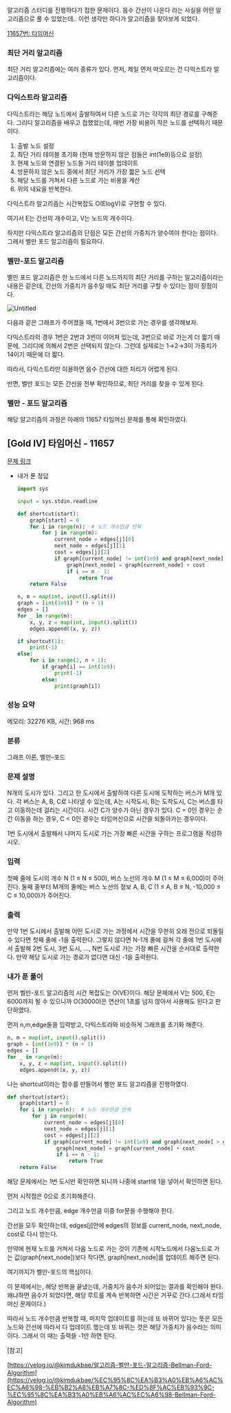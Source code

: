 알고리즘 스터디를 진행하다가 접한 문제이다. 음수 간선이 나온다 라는 사실을 어떤 알고리즘으로 풀 수 있었는데.. 이런 생각만 하다가 알고리즘을 찾아보게 되었다. 

[11657번: 타임머신](https://www.acmicpc.net/problem/11657)

### 최단 거리 알고리즘

최단 거리 알고리즘에는 여러 종류가 있다. 먼저, 제일 먼저 떠오르는 건 다익스트라 알고리즘이다. 

### 다익스트라 알고리즘

다익스트라는 해당 노드에서 출발하여서 다른 노드로 가는 각각의 최단 경로를 구해준다. 그리디 알고리즘을 배우고 접했었는데, 매번 가장 비용이 작은 노드를 선택하기 때문이다. 

1. 출발 노드 설정
2. 최단 거리 테이블 초기화 (현재 방문하지 않은 점들은 int(1e9)등으로 설정)
3. 현재 노드와 연결된 노드들 거리 테이블 업데이트
4. 방문하지 않은 노드 중에서 최단 거리가 가장 짧은 노드 선택
5. 해당 노드를 거쳐서 다른 노드로 가는 비용을 계산
6. 위의 내요을 반복한다. 

다익스트라 알고리즘는 시간복잡도 O(ElogV)로 구현할 수 있다.

여기서 E는 간선의 개수이고, V는 노드의 개수이다. 

하지만 다익스트라 알고리즘의 단점은 모든 간선의 가중치가 양수여야 한다는 점이다. 그래서 벨만 포드 알고리즘이 필요하다. 

### 벨만-포드 알고리즘

벨만 포드 알고리즘은 한 노드에서 다른 노드까지의 최단 거리를 구하는 알고리즘이라는 내용은 같은데, 간선의 가중치가 음수일 때도 최단 거리를 구할 수 있다는 점이 장점이다. 

![Untitled](https://s3-us-west-2.amazonaws.com/secure.notion-static.com/485d6e93-d791-474d-93af-596305423876/Untitled.png)

다음과 같은 그래프가 주어졌을 때, 1번에서 3번으로 가는 경우를 생각해보자. 

다익스트라의 경우 1번은 2번과 3번이 이어져 있는데, 3번으로 바로 가는게 더 짧기 때문에, 그리디에 의해서 2번은 선택되지 않는다. 그런데 실제로는 1→2→3이 가중치가 14이기 때문에 더 짧다. 

따라서, 다익스트라만 이용하면 음수 간선에 대한 처리가 어렵게 된다.

반면, 벨만 포드는 모든 간선을 전부 확인하므로, 최단 거리를 찾을 수 있게 된다. 

### 벨만 - 포드 알고리즘

해당 알고리즘의 과정은 아래의 11657 타임머신 문제를 통해 확인하였다.

## [Gold IV] 타임머신 - 11657

[문제 링크](https://www.acmicpc.net/problem/11657)

- 내가 푼 정답
    
    ```python
    import sys
    
    input = sys.stdin.readline
    
    def shortcut(start):
        graph[start] = 0
        for i in range(n):  # 노드 개수만큼 반복
            for j in range(m):
                current_node = edges[j][0]
                next_node = edges[j][1]
                cost = edges[j][2]
                if graph[current_node] != int(1e9) and graph[next_node] > graph[current_node] + cost:
                    graph[next_node] = graph[current_node] + cost
                    if i == n - 1:
                        return True
        return False
    
    n, m = map(int, input().split())
    graph = [int(1e9)] * (n + 1)
    edges = []
    for _ in range(m):
        x, y, z = map(int, input().split())
        edges.append((x, y, z))
    
    if shortcut(1):
        print(-1)
    else:
        for i in range(2, n + 1):
            if graph[i] == int(1e9):
                print(-1)
            else:
                print(graph[i])
    ```
    

### 성능 요약

메모리: 32276 KB, 시간: 968 ms

### 분류

그래프 이론, 벨만–포드

### 문제 설명

N개의 도시가 있다. 그리고 한 도시에서 출발하여 다른 도시에 도착하는 버스가 M개 있다. 각 버스는 A, B, C로 나타낼 수 있는데, A는 시작도시, B는 도착도시, C는 버스를 타고 이동하는데 걸리는 시간이다. 시간 C가 양수가 아닌 경우가 있다. C = 0인 경우는 순간 이동을 하는 경우, C < 0인 경우는 타임머신으로 시간을 되돌아가는 경우이다.

1번 도시에서 출발해서 나머지 도시로 가는 가장 빠른 시간을 구하는 프로그램을 작성하시오.

### 입력

첫째 줄에 도시의 개수 N (1 ≤ N ≤ 500), 버스 노선의 개수 M (1 ≤ M ≤ 6,000)이 주어진다. 둘째 줄부터 M개의 줄에는 버스 노선의 정보 A, B, C (1 ≤ A, B ≤ N, -10,000 ≤ C ≤ 10,000)가 주어진다.

### 출력

만약 1번 도시에서 출발해 어떤 도시로 가는 과정에서 시간을 무한히 오래 전으로 되돌릴 수 있다면 첫째 줄에 -1을 출력한다. 그렇지 않다면 N-1개 줄에 걸쳐 각 줄에 1번 도시에서 출발해 2번 도시, 3번 도시, ..., N번 도시로 가는 가장 빠른 시간을 순서대로 출력한다. 만약 해당 도시로 가는 경로가 없다면 대신 -1을 출력한다.

### 내가 푼 풀이

먼저 벨만-포드 알고리즘의 시간 복잡도는 O(VE)이다. 해당 문제에서 V는 500, E는 6000까지 될 수 있으니까 O(30000)은 연산이 1초를 넘지 않아서 사용해도 된다고 판단하였다. 

먼저 n,m,edge들을 입력받고, 다익스트라와 비슷하게 그래프를 초기화 해준다. 

```python
n, m = map(int, input().split())
graph = [int(1e9)] * (n + 1)
edges = []
for _ in range(m):
    x, y, z = map(int, input().split())
    edges.append((x, y, z))
```

나는 shortcut이라는 함수를 만들어서 벨만 포드 알고리즘을 진행하였다.

```python
def shortcut(start):
    graph[start] = 0
    for i in range(n):  # 노드 개수만큼 반복
        for j in range(m):
            current_node = edges[j][0]
            next_node = edges[j][1]
            cost = edges[j][2]
            if graph[current_node] != int(1e9) and graph[next_node] > graph[current_node] + cost:
                graph[next_node] = graph[current_node] + cost
                if i == n - 1:
                    return True
    return False
```

해당 문제에서는 1번 도시만 확인하면 되니까 나중에 start에 1을 넣어서 확인하면 된다.

먼저 시작점은 0으로 초기화해준다. 

그리고 노드 개수만큼, edge 개수만큼 이중 for문을 수행해야 한다.

간선을 모두 확인하는데, edges[j]안에 edges의 정보를 current_node, next_node, cost로 다시 받는다. 

만약에 현재 노드를 거쳐서 다음 노드로 가는 것이 기존에 시작노드에서 다음노드로 가는 값(graph[next_node])보다 작다면, graph[next_node]를 업데이트 해주면 된다. 

여기까지가 벨만-포드의 핵심이다.

이 문제에서는, 해당 반복을 끝냈는데, 가중치가 음수가 되어있는 결과를 확인해야 한다. 왜냐하면 음수가 되었다면, 해당 루트를 계속 반복하면 시간은 거꾸로 간다.(그래서 타임머신 문제이다.) 

따라서 노드 개수만큼 반복할 때, 마지막 업데이트를 하는데 또 바뀌어 있다는 뜻은 모든 노드와 간선에 따라서 다 업데이트 했는데 또 바뀌는 것은 해당 가중치가 음수라는 의미이다. 그래서 이 때는 출력을 -1만 하면 된다. 

[참고]

[https://velog.io/@kimdukbae/알고리즘-벨만-포드-알고리즘-Bellman-Ford-Algorithm](https://velog.io/@kimdukbae/%EC%95%8C%EA%B3%A0%EB%A6%AC%EC%A6%98-%EB%B2%A8%EB%A7%8C-%ED%8F%AC%EB%93%9C-%EC%95%8C%EA%B3%A0%EB%A6%AC%EC%A6%98-Bellman-Ford-Algorithm)